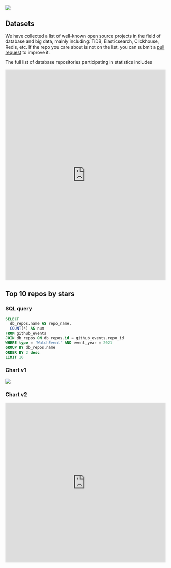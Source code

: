 ![](/img/gharchive-title-img-en.png)

## Datasets

We have collected a list of well-known open source projects in the field of database and big data, mainly including: TiDB, Elasticsearch, Clickhouse, Redis, etc. If the repo you care about is not on the list, you can submit a [pull request](https://github.com/hooopo/gharchive/blob/main/meta/repos/db_repos.yml) to improve it.

The full list of database repositories participating in statistics includes

<iframe src="https://chart.trytidb.com/chart/729b8abe-11e3-4ca8-bf46-d65e76c95ac0/embedded" allowTransparency="true" width="100%" height="660" scrolling="no" frameborder="0"></iframe>

## Top 10 repos by stars

### SQL query

```sql
SELECT 
  db_repos.name AS repo_name,
  COUNT(*) AS num
FROM github_events 
JOIN db_repos ON db_repos.id = github_events.repo_id
WHERE type = 'WatchEvent' AND event_year = 2021
GROUP BY db_repos.name
ORDER BY 2 desc
LIMIT 10
```

### Chart v1

![](/img/report-demo.png)

### Chart v2

<iframe src="https://chart.trytidb.com/chart/c93742ce-cc36-450d-b0a1-e8430669b050/embedded" allowTransparency="true" width="100%" height="500" scrolling="no" frameborder="0" ></iframe>
